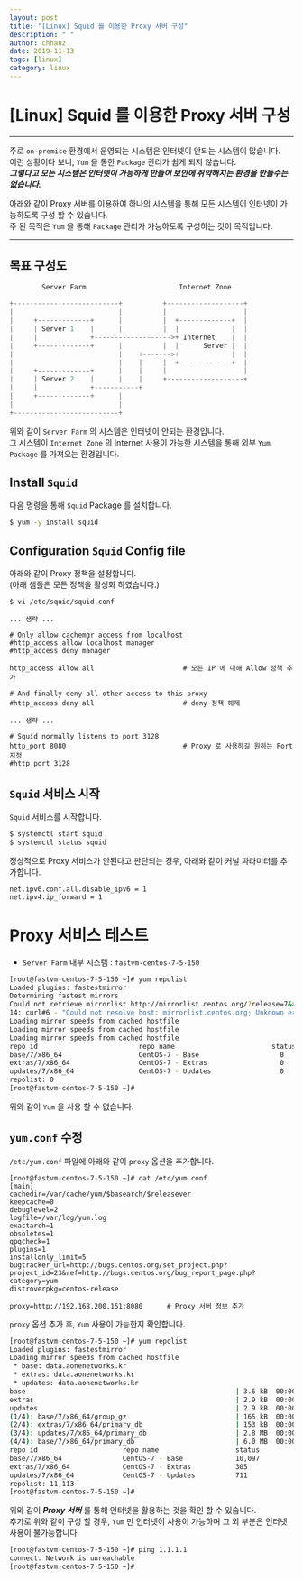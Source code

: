 ```yaml
---
layout: post
title: "[Linux] Squid 를 이용한 Proxy 서버 구성"
description: " "
author: chhanz
date: 2019-11-13
tags: [linux]
category: linux
---
```


# [Linux] Squid 를 이용한 Proxy 서버 구성
* * *
주로 `on-premise` 환경에서 운영되는 시스템은 인터넷이 안되는 시스템이 많습니다.   
이런 상황이다 보니, `Yum` 을 통한 `Package` 관리가 쉽게 되지 않습니다.   
***그렇다고 모든 시스템은 인터넷이 가능하게 만들어 보안에 취약해지는 환경을 만들수는 없습니다.***   
   
아래와 같이 Proxy 서버를 이용하여 하나의 시스템을 통해 모든 시스템이 인터넷이 가능하도록 구성 할 수 있습니다.   
주 된 목적은 `Yum` 을 통해 `Package` 관리가 가능하도록 구성하는 것이 목적입니다.   

* * *
## 목표 구성도
```python   
        Server Farm                       Internet Zone   
   
+--------------------------+          +-------------------+   
|                          |          |                   |   
|     +-------------+      |          |  +-------------+  |   
|     | Server 1    |      |          |  |             |  |   
|     |             +------------------->+ Internet    |  |   
|     +-------------+      |          |  |      Server |  |   
|                          |    +------->+             |  |   
|                          |    |     |  +-------------+  |   
|     +-------------+      |    |     |                   |   
|     | Server 2    |      |    |     +-------------------+   
|     |             +-----------+   
|     +-------------+      |   
|                          |   
+--------------------------+   
```   
   
위와 같이 `Server Farm` 의 시스템은 인터넷이 안되는 환경입니다.   
그 시스템이 `Internet Zone` 의 Internet 사용이 가능한 시스템을 통해 외부 `Yum Package` 를 가져오는 환경입니다.   
   
## Install `Squid`
다음 명령을 통해 `Squid` Package 를 설치합니다.   
```bash
$ yum -y install squid
```
   
## Configuration `Squid` Config file
아래와 같이 Proxy 정책을 설정합니다.   
(아래 샘플은 모든 정책을 활성화 하였습니다.)   
```console
$ vi /etc/squid/squid.conf

... 생략 ...

# Only allow cachemgr access from localhost
#http_access allow localhost manager
#http_access deny manager

http_access allow all                      # 모든 IP 에 대해 Allow 정책 추가

# And finally deny all other access to this proxy
#http_access deny all                      # deny 정책 해제

... 생략 ...

# Squid normally listens to port 3128      
http_port 8080                             # Proxy 로 사용하길 원하는 Port 지정
#http_port 3128
```
   
## `Squid` 서비스 시작
`Squid` 서비스를 시작합니다.   
```bash
$ systemctl start squid
$ systemctl status squid
```
정상적으로 Proxy 서비스가 안된다고 판단되는 경우, 아래와 같이 커널 파라미터를 추가합니다.   
```console
net.ipv6.conf.all.disable_ipv6 = 1
net.ipv4.ip_forward = 1
```
   
# Proxy 서비스 테스트
* `Server Farm`  내부 시스템 : `fastvm-centos-7-5-150`   
```bash
[root@fastvm-centos-7-5-150 ~]# yum repolist
Loaded plugins: fastestmirror
Determining fastest mirrors
Could not retrieve mirrorlist http://mirrorlist.centos.org/?release=7&arch=x86_64&repo=os&infra=stock error was
14: curl#6 - "Could not resolve host: mirrorlist.centos.org; Unknown error"
Loading mirror speeds from cached hostfile
Loading mirror speeds from cached hostfile
Loading mirror speeds from cached hostfile
repo id                         repo name                        status
base/7/x86_64                   CentOS-7 - Base                    0     
extras/7/x86_64                 CentOS-7 - Extras                  0     
updates/7/x86_64                CentOS-7 - Updates                 0     
repolist: 0
[root@fastvm-centos-7-5-150 ~]#
```
위와 같이 `Yum` 을 사용 할 수 없습니다.   

## `yum.conf` 수정
`/etc/yum.conf` 파일에 아래와 같이 `proxy` 옵션을 추가합니다.   
```console
[root@fastvm-centos-7-5-150 ~]# cat /etc/yum.conf 
[main]
cachedir=/var/cache/yum/$basearch/$releasever
keepcache=0
debuglevel=2
logfile=/var/log/yum.log
exactarch=1
obsoletes=1
gpgcheck=1
plugins=1
installonly_limit=5
bugtracker_url=http://bugs.centos.org/set_project.php?project_id=23&ref=http://bugs.centos.org/bug_report_page.php?category=yum
distroverpkg=centos-release

proxy=http://192.168.200.151:8080      # Proxy 서버 정보 추가
```
`proxy` 옵션 추가 후, `Yum` 사용이 가능한지 확인합니다.   
```bash
[root@fastvm-centos-7-5-150 ~]# yum repolist
Loaded plugins: fastestmirror
Loading mirror speeds from cached hostfile
 * base: data.aonenetworks.kr
 * extras: data.aonenetworks.kr
 * updates: data.aonenetworks.kr
base                                                    | 3.6 kB  00:00:00     
extras                                                  | 2.9 kB  00:00:00     
updates                                                 | 2.9 kB  00:00:00     
(1/4): base/7/x86_64/group_gz                           | 165 kB  00:00:00     
(2/4): extras/7/x86_64/primary_db                       | 153 kB  00:00:00     
(3/4): updates/7/x86_64/primary_db                      | 2.8 MB  00:00:00     
(4/4): base/7/x86_64/primary_db                         | 6.0 MB  00:00:00     
repo id                     repo name                   status
base/7/x86_64               CentOS-7 - Base             10,097
extras/7/x86_64             CentOS-7 - Extras           305
updates/7/x86_64            CentOS-7 - Updates          711
repolist: 11,113
[root@fastvm-centos-7-5-150 ~]# 
```
위와 같이 ***Proxy 서버*** 를 통해 인터넷을 활용하는 것을 확인 할 수 있습니다.   
추가로 위와 같이 구성 할 경우, `Yum` 만 인터넷이 사용이 가능하며 그 외 부분은 인터넷 사용이 불가능합니다.   
```bash
[root@fastvm-centos-7-5-150 ~]# ping 1.1.1.1
connect: Network is unreachable
[root@fastvm-centos-7-5-150 ~]#
```
 